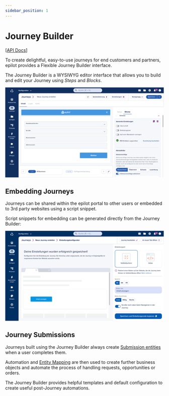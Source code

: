 ```yaml
---
sidebar_position: 1
---
```


# Journey Builder

[[API Docs](/api/journey)]

To create delightful, easy-to-use journeys for end customers and partners, epilot provides a Flexible Journey Builder interface.

The Journey Builder is a WYSIWYG editor interface that allows you to build and edit your Journey using _Steps_ and _Blocks_.

![Journey Builder Overview](../../static/img/journey-builder-overview.png)

## Embedding Journeys

Journeys can be shared within the epilot portal to other users or embedded to 3rd party websites using a script snippet.

Script snippets for embedding can be generated directly from the Journey Builder:

![Embedding Configuration](../../static/img/journey-builder-embed.png)

## Journey Submissions

Journeys built using the Journey Builder always create [Submission entities](/docs/journeys/submissions) when a user completes them.

Automation and [Entity Mapping](/docs/automation/entity-mapping) are then used to create further business objects and automate the process of handling requests, opportunities or orders.

The Journey Builder provides helpful templates and default configuration to create useful post-Journey automations.
